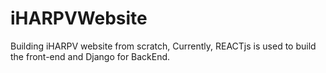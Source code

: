 # iHARPVWebsite
Building iHARPV website from scratch, Currently, REACTjs is used to build the front-end and Django for BackEnd.
